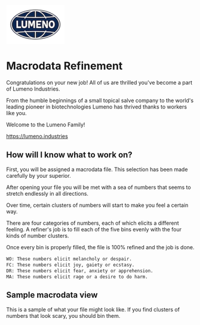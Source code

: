 
<!-- add Severance TV show Lumeno Industries logo -->

![](images/lumeno.png)

# Macrodata Refinement

Congratulations on your new job! All of us are thrilled you've become a part of Lumeno Industries.

From the humble beginnings of a small topical salve company to the world's leading pioneer in biotechnologies Lumeno has thrived thanks to workers like you.

Welcome to the Lumeno Family!

https://lumeno.industries

## How will I know what to work on?

First, you will be assigned a macrodata file. This selection has been made carefully by your superior.

After opening your file you will be met with a sea of numbers that seems to stretch endlessly in all directions.

Over time, certain clusters of numbers will start to make you feel a certain way.

There are four categories of numbers, each of which elicits a different feeling. A refiner's job is to fill each of the five bins evenly with the four kinds of number clusters.

Once every bin is properly filled, the file is 100% refined and the job is done.

```
WO: These numbers elicit melancholy or despair.
FC: These numbers elicit joy, gaiety or ecstasy.
DR: These numbers elicit fear, anxiety or apprehension.
MA: These numbers elicit rage or a desire to do harm.
```



## Sample macrodata view

This is a sample of what your file might look like. If you find clusters of numbers that look scary, you should bin them.

<!-- ![](images/lumon-anim.gif) -->
